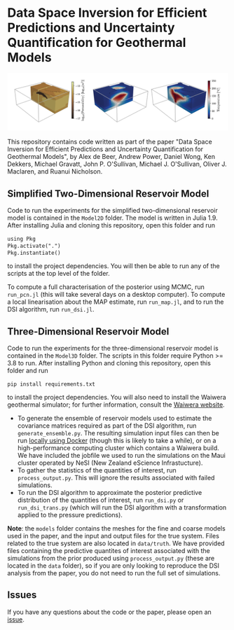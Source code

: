 # Data Space Inversion for Efficient Predictions and Uncertainty Quantification for Geothermal Models

![3D Reservoir Model](3d_model.png)

This repository contains code written as part of the paper "Data Space Inversion for Efficient Predictions and Uncertainty Quantification for Geothermal Models", by Alex de Beer, Andrew Power, Daniel Wong, Ken Dekkers, Michael Gravatt, John P. O'Sullivan, Michael J. O'Sullivan, Oliver J. Maclaren, and Ruanui Nicholson.

## Simplified Two-Dimensional Reservoir Model

Code to run the experiments for the simplified two-dimensional reservoir model is contained in the `Model2D` folder. The model is written in Julia 1.9. After installing Julia and cloning this repository, open this folder and run
```
using Pkg
Pkg.activate(".")
Pkg.instantiate()
```
to install the project dependencies. You will then be able to run any of the scripts at the top level of the folder.

To compute a full characterisation of the posterior using MCMC, run `run_pcn.jl` (this will take several days on a desktop computer). To compute a local linearisation about the MAP estimate, run `run_map.jl`, and to run the DSI algorithm, run `run_dsi.jl`. 

## Three-Dimensional Reservoir Model

Code to run the experiments for the three-dimensional reservoir model is contained in the `Model3D` folder. The scripts in this folder require Python >= 3.8 to run. After installing Python and cloning this repository, open this folder and run
```
pip install requirements.txt
```
to install the project dependencies. You will also need to install the Waiwera geothermal simulator; for further information, consult the [Waiwera website](https://waiwera.github.io). 

 - To generate the ensemble of reservoir models used to estimate the covariance matrices required as part of the DSI algorithm, run `generate_ensemble.py`. The resulting simulation input files can then be run [locally using Docker](https://waiwera.readthedocs.io/en/latest/run.html) (though this is likely to take a while), or on a high-performance computing cluster which contains a Waiwera build. We have included the jobfile we used to run the simulations on the Maui cluster operated by NeSI (New Zealand eScience Infrastucture).
 - To gather the statistics of the quantities of interest, run `process_output.py`. This will ignore the results associated with failed simulations. 
 - To run the DSI algorithm to approximate the posterior predictive distribution of the quantities of interest, run `run_dsi.py` or `run_dsi_trans.py` (which will run the DSI algorithm with a transformation applied to the pressure predictions).

**Note**: the `models` folder contains the meshes for the fine and coarse models used in the paper, and the input and output files for the true system. Files related to the true system are also located in `data/truth`. We have provided files containing the predictive quantites of interest associated with the simulations from the prior produced using `process_output.py` (these are located in the `data` folder), so if you are only looking to reproduce the DSI analysis from the paper, you do not need to run the full set of simulations.

## Issues

If you have any questions about the code or the paper, please open an [issue](https://github.com/alexgdebeer/GeothermalDSI/issues).